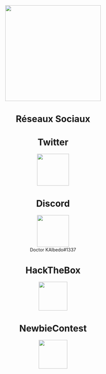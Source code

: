 
<center><img src="https://images7.alphacoders.com/901/thumb-1920-901547.png" height="300px">
  <h1><b>Réseaux Sociaux</b></h1>
  
<h1>Twitter</h1><a href="https://twitter.com/AlbedoIT"><img src="https://imgur.com/4d2fNZA.png" width="100"></a>
<h1>Discord</h1><a href="Hym. [Crystal]#4790"><img src="https://upload.wikimedia.org/wikipedia/fr/thumb/0/05/Discord.svg/1200px-Discord.svg.png" width="100"></a><br>Doctor KAlbedo#1337</br>
<h1>HackTheBox</h1><a href="https://www.hackthebox.eu/home/users/profile/293278"><img src="https://pbs.twimg.com/profile_images/1192912844297297920/73n4_SvJ_400x400.jpg" width="90"></a>
<h1>NewbieContest</h1><a href="https://www.newbiecontest.org/index.php?page=info_membre&id=90901"><img src="https://www.newbiecontest.org/images/logo.png" width="90"></a>

